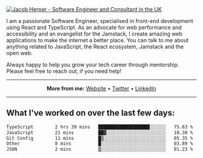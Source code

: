 [![Jacob Herper - Software Engineer and Consultant in the UK](https://res.cloudinary.com/jacobherper/image/upload/v1641506277/gh-image.png)](https://jacobherper.com/)

I am a passionate Software Engineer, specialised in front-end development using React and TypeScript. As an advocate for web performance and accessibility and an evangelist for the Jamstack, I create amazing web applications to make the internet a better place. You can talk to me about anything related to JavaScript, the React ecosystem, Jamstack and the open web.

Always happy to help you grow your tech career through mentorship. Please feel free to reach out, if you need help!

---

<p align="center">
  <strong>More from me:</strong> 
  <a href="https://jacobherper.com/">Website</a> •
  <a href="https://twitter.com/intent/follow?screen_name=jakeherp&tw_p=followbutton">Twitter</a> •
  <a href="https://www.linkedin.com/in/jacobherper/">LinkedIn</a>
</p>

---

## What I've worked on over the last few days:

<!--START_SECTION:waka-->

```txt
TypeScript        2 hrs 39 mins   ███████████████████░░░░░░   75.63 %
JavaScript        21 mins         ██▓░░░░░░░░░░░░░░░░░░░░░░   10.38 %
Git Config        11 mins         █▒░░░░░░░░░░░░░░░░░░░░░░░   05.35 %
Other             8 mins          █░░░░░░░░░░░░░░░░░░░░░░░░   03.89 %
JSON              2 mins          ▒░░░░░░░░░░░░░░░░░░░░░░░░   01.23 %
```

<!--END_SECTION:waka-->
